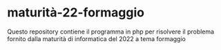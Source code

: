 # maturità-22-formaggio
Questo repository contiene il programma in php per risolvere il problema fornito dalla maturità di informatica del 2022 a tema formaggio
